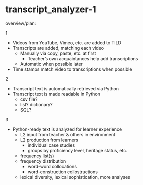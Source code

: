 # transcript_analyzer-1

overview/plan:

1
- Videos from YouTube, Vimeo, etc. are added to TILD
- Transcripts are added, matching each video
   - Manually via copy, paste, etc. at first
      - Teacher’s own acquaintances help add transcriptions
   - Automatic when possible later
- Time stamps match video to transcriptions when possible

2
- Transcript text is automatically retrieved via Python
- Transcript text is made readable in Python
   - csv file?
   - list? dictionary?
   - SQL?

3
- Python-ready text is analyzed for learner experience
   - L2 input from teacher & others in environment
   - L2 production from learners
      - individual case studies
      - groups by proficiency level, heritage status, etc.
   - frequency list(s)
   - frequency distribution
      - word-word collocations
      - word-construction collostructions
   - lexical diversity, lexical sophistication, more analyses
